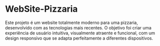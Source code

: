 # WebSite-Pizzaria
Este projeto é um website totalmente moderno para uma pizzaria, desenvolvido com as tecnologias mais recentes. O objetivo foi criar uma experiência de usuário intuitiva, visualmente atraente e funcional, com um design responsivo que se adapta perfeitamente a diferentes dispositivos.
